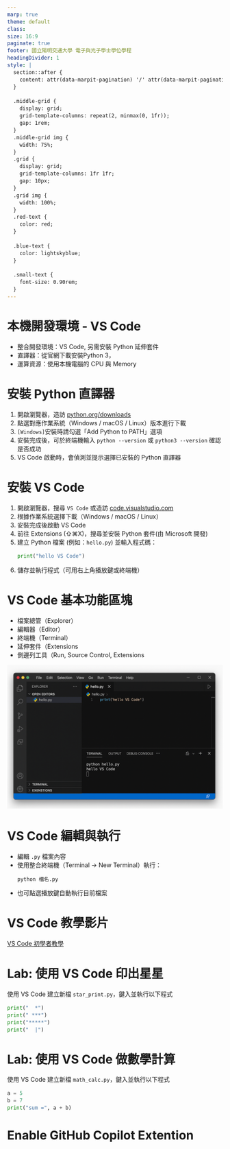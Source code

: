 ```yaml
---
marp: true
theme: default
class: 
size: 16:9
paginate: true
footer: 國立陽明交通大學 電子與光子學士學位學程
headingDivider: 1
style: |
  section::after {
    content: attr(data-marpit-pagination) '/' attr(data-marpit-pagination-total);
  }

  .middle-grid {
    display: grid;
    grid-template-columns: repeat(2, minmax(0, 1fr));
    gap: 1rem;
  }
  .middle-grid img {
    width: 75%;
  }
  .grid {
    display: grid;
    grid-template-columns: 1fr 1fr;
    gap: 10px;
  }
  .grid img {
    width: 100%;
  }
  .red-text {
    color: red;
  }

  .blue-text {
    color: lightskyblue;  
  }

  .small-text {
    font-size: 0.90rem;
  }
---
```

# 本機開發環境 - VS Code
+ 整合開發環境：VS Code, 另需安裝 Python 延伸套件  
+ 直譯器：從官網下載安裝Python 3，  
+ 運算資源：使用本機電腦的 CPU 與 Memory

# 安裝 Python 直譯器
1. 開啟瀏覽器，造訪 [python.org/downloads](https://www.python.org/downloads/)
2. 點選對應作業系統（Windows / macOS / Linux）版本進行下載
3. `[Windows]`安裝時請勾選「Add Python to PATH」選項
4. 安裝完成後，可於終端機輸入 `python --version` 或 `python3 --version` 確認是否成功
5. VS Code 啟動時，會偵測並提示選擇已安裝的 Python 直譯器

# 安裝 VS Code
1. 開啟瀏覽器，搜尋 `VS Code` 或造訪 [code.visualstudio.com](https://code.visualstudio.com)  
2. 根據作業系統選擇下載（Windows / macOS / Linux）  
3. 安裝完成後啟動 VS Code  
4. 前往 Extensions (⇧⌘X)，搜尋並安裝 Python 套件(由 Microsoft 開發)    
5. 建立 Python 檔案 (例如：`hello.py`) 並輸入程式碼：
   ```python
   print("hello VS Code")
   ```
6. 儲存並執行程式（可用右上角播放鍵或終端機）

# VS Code 基本功能區塊
+ 檔案總管（Explorer）
+ 編輯器（Editor）
+ 終端機（Terminal）
+ 延伸套件（Extensions
+ 側邊列工具（Run, Source Control, Extensions

![bg right 70% w: 100%](../files/image/vscode_screen.png)

# VS Code 編輯與執行
+ 編輯 `.py` 檔案內容
+ 使用整合終端機（Terminal → New Terminal）執行：
   ```
   python 檔名.py
   ```
+ 也可點選播放鍵自動執行目前檔案

# VS Code 教學影片
[VS Code 初學者教學](https://youtu.be/wqRlKVRUV_k?si=xdTAdsVEQhr9LRaP)

# Lab: 使用 VS Code 印出星星
使用 VS Code 建立新檔 `star_print.py`，鍵入並執行以下程式
```python
print("  *")
print(" ***")
print("*****")
print("  |")
```

# Lab: 使用 VS Code 做數學計算
使用 VS Code 建立新檔 `math_calc.py`，鍵入並執行以下程式
```python
a = 5
b = 7
print("sum =", a + b)
```
# Enable GitHub Copilot Extention
